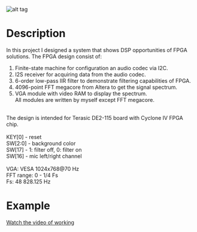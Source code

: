
![alt tag](https://www.dropbox.com/s/kuagdh0ddndpmlt/photo-example.jpg?raw=1)

# Description

In this project I designed a system that shows DSP opportunities of FPGA solutions. The FPGA design consist of:<br />
1) Finite-state machine for configuration an audio codec via I2C.<br />
2) I2S receiver for acquiring data from the audio codec.<br />
3) 6-order low-pass IIR filter to demonstrate filtering capabilities of FPGA.<br />
4) 4096-point FFT megacore from Altera to get the signal spectrum.<br />
5) VGA module with video RAM to display the spectrum.<br />
All modules are written by myself except FFT megacore.<br />
<br />
The design is intended for Terasic DE2-115 board with Cyclone IV FPGA chip.<br />
<br />
KEY[0] - reset<br />
SW[2:0] - background color<br />
SW[17] - 1: filter off, 0: filter on<br />
SW[16] - mic left/right channel<br />
<br />
VGA: VESA 1024x768@70 Hz<br />
FFT range: 0 - 1/4 Fs<br />
Fs: 48 828.125 Hz

# Example

[Watch the video of working](https://www.dropbox.com/s/856fmr8i4wgyl42/video-example.webm?raw=1)
